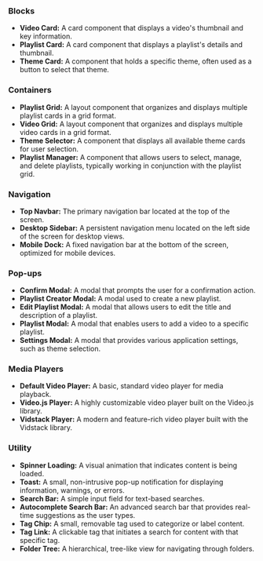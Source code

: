 
### **Blocks**
- **Video Card:** A card component that displays a video's thumbnail and key information.
- **Playlist Card:** A card component that displays a playlist's details and thumbnail.
- **Theme Card:** A component that holds a specific theme, often used as a button to select that theme.

### **Containers**
- **Playlist Grid:** A layout component that organizes and displays multiple playlist cards in a grid format.
- **Video Grid:** A layout component that organizes and displays multiple video cards in a grid format.
- **Theme Selector:** A component that displays all available theme cards for user selection.
- **Playlist Manager:** A component that allows users to select, manage, and delete playlists, typically working in conjunction with the playlist grid.

### **Navigation**
- **Top Navbar:** The primary navigation bar located at the top of the screen.
- **Desktop Sidebar:** A persistent navigation menu located on the left side of the screen for desktop views.
- **Mobile Dock:** A fixed navigation bar at the bottom of the screen, optimized for mobile devices.
    
### **Pop-ups**
- **Confirm Modal:** A modal that prompts the user for a confirmation action.
- **Playlist Creator Modal:** A modal used to create a new playlist.
- **Edit Playlist Modal:** A modal that allows users to edit the title and description of a playlist.
- **Playlist Modal:** A modal that enables users to add a video to a specific playlist.
- **Settings Modal:** A modal that provides various application settings, such as theme selection.
    
### **Media Players**
- **Default Video Player:** A basic, standard video player for media playback.
- **Video.js Player:** A highly customizable video player built on the Video.js library.
- **Vidstack Player:** A modern and feature-rich video player built with the Vidstack library.

### **Utility**
- **Spinner Loading:** A visual animation that indicates content is being loaded.
- **Toast:** A small, non-intrusive pop-up notification for displaying information, warnings, or errors.
- **Search Bar:** A simple input field for text-based searches.
- **Autocomplete Search Bar:** An advanced search bar that provides real-time suggestions as the user types.
- **Tag Chip:** A small, removable tag used to categorize or label content.
- **Tag Link:** A clickable tag that initiates a search for content with that specific tag.
- **Folder Tree:** A hierarchical, tree-like view for navigating through folders.
    